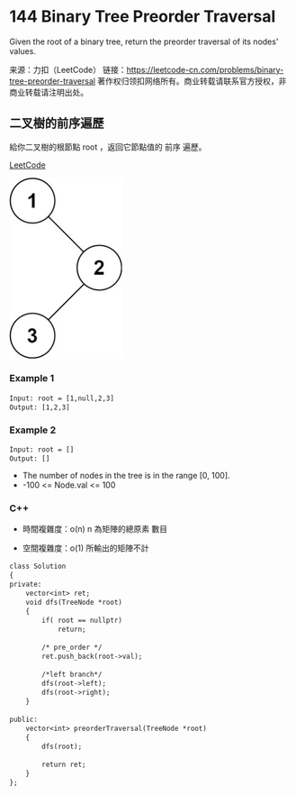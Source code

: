 # 144 Binary Tree Preorder Traversal

Given the root of a binary tree, return the preorder traversal of its nodes' values.

来源：力扣（LeetCode）
链接：https://leetcode-cn.com/problems/binary-tree-preorder-traversal
著作权归领扣网络所有。商业转载请联系官方授权，非商业转载请注明出处。

## 二叉樹的前序遍歷

給你二叉樹的根節點 root ，返回它節點值的 前序 遍歷。

[LeetCode](https://leetcode-cn.com/problems/binary-tree-preorder-traversal/)

<img src="img/144.jpg" width = "200"/>

### Example 1
```
Input: root = [1,null,2,3]
Output: [1,2,3]
```

### Example 2
```
Input: root = []
Output: []
```

* The number of nodes in the tree is in the range [0, 100].
* -100 <= Node.val <= 100
 


### C++ 

* 時間複雜度：o(n) n 為矩陣的總原素 數目 

* 空間複雜度：o(1) 所輸出的矩陣不計

```
class Solution
{
private:
    vector<int> ret;
    void dfs(TreeNode *root)
    {
        if( root == nullptr)
            return;

        /* pre_order */
        ret.push_back(root->val);

        /*left branch*/
        dfs(root->left);
        dfs(root->right);
    }

public:
    vector<int> preorderTraversal(TreeNode *root)
    {
        dfs(root);

        return ret;
    }
};
```
